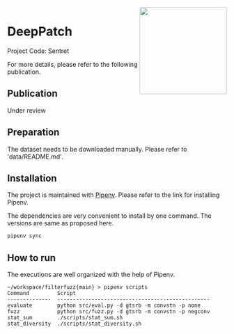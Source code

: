 <img align="right" height="200" src="https://s1.52poke.wiki/wiki/thumb/c/c5/161Sentret.png/300px-161Sentret.png">

# DeepPatch

Project Code: Sentret

For more details, please refer to the following publication.

## Publication

Under review

## Preparation

The dataset needs to be downloaded manually. Please refer to 'data/README.md'.

## Installation

The project is maintained with [Pipenv](https://pipenv.pypa.io/en/latest/). Please refer to the link for installing Pipenv.

The dependencies are very convenient to install by one command. The versions are same as proposed here.

```bash
pipenv sync
```

## How to run

The executions are well organized with the help of Pipenv.

```
~/workspace/filterfuzz{main} > pipenv scripts
Command         Script
--------------  -------------------------------------------------
evaluate        python src/eval.py -d gtsrb -m convstn -p none
fuzz            python src/fuzz.py -d gtsrb -m convstn -p negconv
stat_sum        ./scripts/stat_sum.sh
stat_diversity  ./scripts/stat_diversity.sh
```

